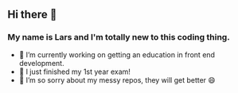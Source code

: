 ## Hi there 👋

### My name is Lars and I'm totally new to this coding thing.

- 🔭 I’m currently working on getting an education in front end development.
- 🌱 I just finished my 1st year exam!
- 👯 I’m so sorry about my messy repos, they will get better 😄

<!--

![FgHOQj701 (1)](https://github.com/user-attachments/assets/9e6f826d-7f26-4d60-adf6-7ad09bde1832)

![Upload<?xml version="1.0" standalone="no"?>
<!DOCTYPE svg PUBLIC "-//W3C//DTD SVG 20010904//EN"
 "http://www.w3.org/TR/2001/REC-SVG-20010904/DTD/svg10.dtd">
<svg version="1.0" xmlns="http://www.w3.org/2000/svg"
 width="1350.000000pt" height="1350.000000pt" viewBox="0 0 1350.000000 1350.000000"
 preserveAspectRatio="xMidYMid meet">
<metadata>
Created by potrace 1.10, written by Peter Selinger 2001-2011
</metadata>
<g transform="translate(0.000000,1350.000000) scale(0.100000,-0.100000)"
fill="#ffffff" stroke="none">
<path d="M8765 12457 c-15 -12 -17 -22 -11 -58 20 -128 21 -120 -23 -169 -26
-29 -38 -50 -34 -60 3 -8 13 -48 21 -87 l15 -73 -51 -102 c-40 -82 -54 -123
-68 -203 -9 -55 -22 -120 -29 -145 -13 -49 -34 -147 -60 -280 -22 -110 -50
-225 -69 -275 -12 -31 -14 -66 -9 -157 5 -93 3 -126 -9 -155 -37 -92 -131
-382 -135 -419 -4 -35 -1 -43 21 -58 29 -19 32 -40 12 -82 -8 -16 -19 -61 -25
-101 -8 -55 -20 -85 -49 -130 l-39 -58 -7 -140 c-4 -77 -13 -176 -21 -220 -8
-44 -15 -95 -15 -113 0 -19 -23 -89 -52 -158 -46 -111 -54 -123 -69 -111 -152
111 -160 121 -224 287 -9 25 -26 65 -37 90 l-20 45 -29 -33 c-27 -30 -29 -36
-23 -90 3 -31 12 -82 20 -113 17 -71 19 -159 2 -159 -6 0 -22 10 -35 22 -14
13 -27 18 -32 12 -4 -5 -14 -48 -20 -97 -16 -117 -17 -120 -55 -113 -40 8
-167 62 -229 98 -51 30 -77 35 -77 17 0 -10 32 -69 77 -144 24 -39 25 -45 12
-61 -7 -9 -23 -20 -36 -25 -31 -12 -29 -26 12 -83 19 -27 32 -53 29 -57 -3 -5
-22 -9 -43 -9 -21 0 -41 -3 -44 -6 -12 -12 22 -58 100 -139 7 -7 43 -48 80
-92 37 -43 84 -96 104 -118 20 -22 56 -63 80 -91 87 -102 184 -209 197 -217
16 -11 15 -68 -2 -109 -24 -57 -97 -281 -103 -315 -3 -18 -1 -33 3 -33 5 0 27
18 50 41 49 48 69 47 105 -6 28 -41 47 -49 83 -35 55 21 63 15 104 -72 22 -46
42 -92 46 -103 8 -26 56 -55 91 -55 15 0 39 6 53 14 15 8 56 22 91 32 l64 18
36 -40 c105 -118 288 -324 319 -359 85 -96 291 -327 362 -405 42 -47 109 -122
149 -168 40 -45 142 -151 227 -235 85 -83 154 -156 154 -162 0 -5 -59 -39
-130 -74 l-129 -64 -163 18 c-184 20 -259 17 -403 -15 -93 -21 -116 -22 -335
-16 -129 3 -386 8 -570 11 -226 4 -361 10 -415 20 -44 8 -116 21 -160 29 -44
9 -100 16 -125 18 -40 3 -45 1 -54 -25 -16 -45 2 -63 62 -59 l50 3 21 -47 c12
-25 21 -55 21 -65 0 -10 4 -21 10 -24 5 -3 15 -25 21 -48 8 -31 29 -59 85
-113 41 -39 74 -75 74 -81 0 -15 -82 -21 -180 -14 -89 6 -141 2 -300 -25 -52
-9 -131 -22 -175 -29 -44 -8 -108 -16 -142 -20 l-61 -6 -43 51 c-46 55 -54 57
-96 35 -15 -8 -86 -42 -158 -75 -177 -82 -161 -69 -183 -138 -9 -27 -8 -34 6
-41 9 -4 132 -13 272 -20 140 -6 332 -18 425 -26 366 -31 449 -36 754 -47 369
-14 381 -14 486 -4 60 6 99 4 155 -8 41 -9 94 -16 117 -16 38 0 43 3 49 28 3
15 8 34 10 42 2 8 18 24 35 35 17 11 42 39 56 63 14 23 30 43 36 43 25 3 54
-3 111 -22 62 -21 106 -19 127 7 13 16 112 18 194 4 62 -10 256 6 308 25 25
10 77 15 160 15 73 0 140 6 167 14 25 7 66 16 92 20 l46 7 52 -63 c29 -35 60
-72 69 -83 9 -11 36 -46 61 -77 47 -61 76 -72 113 -44 11 9 57 17 115 20 338
22 540 45 627 73 28 9 56 17 63 19 6 2 12 7 12 12 0 19 -99 35 -246 41 l-150
6 -60 64 c-32 35 -63 70 -67 77 -12 21 49 129 91 160 20 16 42 33 48 39 6 5
75 60 152 120 130 101 162 135 130 135 -16 0 -134 -27 -204 -46 -28 -8 -58
-14 -67 -14 -21 0 -22 30 -2 56 8 10 15 25 15 31 0 7 13 41 29 75 45 100 71
166 71 182 0 8 -22 38 -48 68 -26 29 -90 103 -142 163 -52 61 -109 126 -126
145 -18 19 -97 110 -176 201 -78 91 -213 246 -298 344 -85 98 -173 199 -195
226 -54 63 -288 333 -295 339 -3 3 -77 88 -165 190 -87 102 -163 190 -169 195
-7 6 -67 74 -135 153 -67 79 -139 160 -158 180 -19 20 -38 46 -42 57 -4 11 -2
76 5 145 7 69 13 166 13 215 1 84 12 159 47 297 8 32 14 69 14 83 0 14 6 54
14 88 35 157 62 292 73 362 2 17 10 59 18 95 8 36 21 106 30 155 9 50 23 119
30 155 8 36 22 106 31 155 8 50 22 119 29 155 12 61 20 102 60 310 9 47 23
111 31 142 8 32 14 69 14 83 0 14 6 54 14 88 8 34 22 100 31 147 26 139 47
233 57 265 6 17 14 46 18 65 4 19 18 60 30 90 24 57 36 130 27 155 -5 12 -10
12 -37 -2 -39 -19 -47 -11 -32 30 15 41 16 117 2 117 -6 0 -14 -8 -17 -17 -12
-31 -46 -72 -55 -67 -5 3 -6 36 -3 72 7 75 -3 104 -29 83 -23 -19 -38 -4 -31
30 8 36 -10 39 -49 8 -14 -11 -30 -17 -36 -14 -5 3 -10 31 -10 61 0 51 -2 54
-24 54 -34 0 -39 13 -21 56 14 35 20 84 10 84 -3 0 -14 -6 -25 -12 -17 -11
-24 -8 -54 21 -20 19 -36 46 -39 65 -11 69 -39 181 -49 193 -13 17 -30 16 -53
0z"/>
<path d="M1883 7865 c-3 -9 1 -33 10 -53 8 -20 21 -57 28 -81 17 -58 37 -80
79 -91 101 -25 180 -67 180 -97 0 -8 9 -31 19 -51 15 -28 41 -50 115 -95 53
-31 102 -57 110 -57 8 0 27 -11 43 -24 l27 -24 -44 -6 c-25 -4 -72 -12 -105
-18 -40 -7 -88 -8 -140 -2 -105 11 -108 11 -112 -3 -3 -8 5 -13 20 -13 13 0
30 -6 36 -14 6 -7 24 -16 39 -19 41 -9 132 -65 132 -82 0 -8 -17 -23 -37 -32
-46 -22 -49 -44 -8 -57 41 -12 178 -63 245 -90 43 -18 59 -31 76 -62 18 -35
63 -78 181 -172 23 -19 51 -41 62 -50 10 -10 54 -44 98 -77 43 -33 114 -96
158 -140 161 -160 390 -421 406 -460 4 -9 59 -95 201 -310 33 -49 88 -119 122
-155 66 -68 126 -155 126 -184 0 -9 23 -60 51 -114 66 -126 54 -106 205 -337
72 -110 137 -211 146 -225 41 -68 78 -141 78 -154 0 -15 13 -48 49 -126 9 -19
41 -77 72 -130 30 -52 70 -131 88 -175 19 -44 40 -94 48 -112 12 -29 11 -39
-7 -95 -11 -35 -25 -72 -29 -83 -5 -11 -26 -74 -47 -140 -21 -66 -41 -127 -44
-135 -4 -8 -14 -40 -23 -70 -8 -30 -22 -80 -31 -111 -9 -31 -16 -65 -16 -76 0
-11 -6 -43 -14 -69 -40 -139 -46 -162 -46 -181 0 -22 -19 -82 -75 -238 -20
-55 -47 -131 -60 -170 -13 -38 -33 -95 -45 -125 -45 -118 -52 -136 -62 -170
-5 -19 -14 -39 -18 -45 -4 -5 -10 -21 -13 -35 -3 -14 -15 -50 -26 -80 -12 -30
-31 -84 -42 -120 -12 -36 -27 -81 -34 -100 -7 -19 -20 -60 -29 -90 -32 -108
-85 -269 -95 -287 -6 -10 -31 -63 -57 -118 -81 -174 -124 -266 -207 -434 l-80
-165 23 -18 c30 -24 43 -23 91 9 26 17 54 27 82 27 39 1 42 -1 45 -29 6 -49
18 -49 45 -2 14 24 33 50 43 57 14 12 18 12 29 -3 17 -23 27 -21 55 8 30 32
40 31 78 -4 22 -22 36 -28 54 -24 34 9 74 42 105 85 18 28 33 38 47 36 18 -3
22 -11 24 -53 2 -27 7 -54 11 -58 10 -10 70 80 93 138 9 22 25 69 37 105 11
36 36 110 56 165 20 55 40 111 45 125 5 14 32 90 60 170 76 215 140 401 150
435 4 17 18 55 30 85 12 30 25 69 30 85 13 50 91 288 106 323 8 18 14 39 14
46 0 15 27 108 42 146 6 14 21 59 34 100 13 41 39 120 59 175 20 55 41 114 46
132 5 18 14 35 19 38 6 4 10 14 10 25 0 10 13 47 28 82 16 34 32 77 36 93 4
17 18 44 32 62 13 17 24 36 24 41 0 4 11 19 24 31 22 21 27 22 67 10 69 -20
85 -35 156 -141 36 -54 72 -102 81 -107 11 -6 24 -1 45 20 35 36 63 37 101 4
17 -14 37 -24 45 -23 23 4 26 71 6 120 l-16 40 37 34 c40 38 52 36 80 -18 14
-27 17 -28 94 -28 43 0 81 4 84 8 3 4 -10 24 -27 44 -166 187 -180 209 -221
348 -13 44 -37 80 -120 178 l-103 122 -6 89 c-6 88 -14 116 -44 149 -41 47
-134 171 -147 197 -13 28 -31 120 -45 240 -10 77 -10 77 -117 69 -80 -6 -97
-4 -121 11 -34 23 -68 62 -118 141 -23 35 -88 112 -145 172 -186 193 -325 344
-344 376 -11 17 -29 49 -41 71 -67 121 -84 148 -121 187 -54 58 -271 312 -314
368 -19 25 -40 50 -46 55 -30 28 -75 97 -72 112 4 20 70 59 115 68 24 4 45 -1
83 -21 113 -59 344 -109 615 -134 61 -5 137 -14 170 -20 33 -5 82 -10 110 -10
27 0 102 -7 165 -15 354 -47 360 -48 610 -76 47 -5 108 -14 136 -19 28 -6 57
-8 65 -5 14 5 36 37 76 115 13 25 33 61 45 80 11 19 31 56 44 81 35 65 30 63
284 104 121 19 206 35 277 51 34 8 77 14 95 14 18 0 49 5 68 10 19 6 62 15 95
19 33 5 85 14 115 20 30 6 100 18 155 27 55 9 120 21 145 26 25 6 76 14 113
18 125 14 101 34 -51 44 -194 12 -833 28 -1092 27 -146 -1 -279 4 -310 10 -82
16 -188 40 -247 55 -28 8 -65 14 -83 14 -17 0 -59 6 -93 14 -85 20 -181 38
-247 46 -60 7 -150 24 -247 46 -34 8 -74 14 -89 14 -15 0 -66 7 -113 15 -111
18 -297 43 -386 50 -197 16 -442 54 -547 86 -54 16 -144 43 -200 60 -57 17
-121 37 -143 44 -22 7 -67 20 -100 30 -33 9 -76 23 -95 30 -33 11 -186 60
-290 91 -25 7 -67 20 -94 29 -27 8 -60 15 -72 15 -31 0 -205 59 -309 105 -16
7 -82 34 -145 60 -63 26 -143 60 -177 76 -35 16 -66 29 -70 29 -4 0 -35 13
-68 29 -33 15 -80 37 -105 47 -24 11 -65 35 -90 54 -114 89 -150 111 -157 95z"/>
</g>
</svg>
ing FgHOQj701 (1).svg…]()


**larstp/larstp** is a ✨ _special_ ✨ repository because its `README.md` (this file) appears on your GitHub profile.

Here are some ideas to get you started:

- 🔭 I’m currently working on ...
- 🌱 I’m currently learning ...
- 👯 I’m looking to collaborate on ...
- 🤔 I’m looking for help with ...
- 💬 Ask me about ...
- 📫 How to reach me: ...
- 😄 Pronouns: ...
- ⚡ Fun fact: ...
-->
